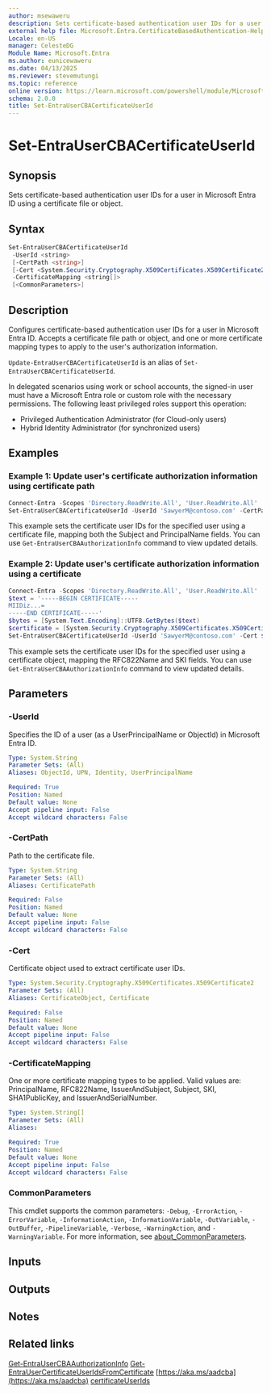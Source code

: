 ```yaml
---
author: msewaweru
description: Sets certificate-based authentication user IDs for a user in Microsoft Entra ID
external help file: Microsoft.Entra.CertificateBasedAuthentication-Help.xml
Locale: en-US
manager: CelesteDG
Module Name: Microsoft.Entra
ms.author: eunicewaweru
ms.date: 04/13/2025
ms.reviewer: stevemutungi
ms.topic: reference
online version: https://learn.microsoft.com/powershell/module/Microsoft.Entra/Set-EntraUserCBACertificateUserId
schema: 2.0.0
title: Set-EntraUserCBACertificateUserId
---
```


# Set-EntraUserCBACertificateUserId

## Synopsis

Sets certificate-based authentication user IDs for a user in Microsoft Entra ID using a certificate file or object.

## Syntax

```powershell
Set-EntraUserCBACertificateUserId
 -UserId <string>
 [-CertPath <string>]
 [-Cert <System.Security.Cryptography.X509Certificates.X509Certificate2>]
 -CertificateMapping <string[]>
 [<CommonParameters>]
```

## Description

Configures certificate-based authentication user IDs for a user in Microsoft Entra ID. Accepts a certificate file path or object, and one or more certificate mapping types to apply to the user's authorization information.

`Update-EntraUserCBACertificateUserId` is an alias of `Set-EntraUserCBACertificateUserId`.

In delegated scenarios using work or school accounts, the signed-in user must have a Microsoft Entra role or custom role with the necessary permissions. The following least privileged roles support this operation:

- Privileged Authentication Administrator (for Cloud-only users)
- Hybrid Identity Administrator (for synchronized users)

## Examples

### Example 1: Update user's certificate authorization information using certificate path

```powershell
Connect-Entra -Scopes 'Directory.ReadWrite.All', 'User.ReadWrite.All'
Set-EntraUserCBACertificateUserId -UserId 'SawyerM@contoso.com' -CertPath 'C:\path\to\certificate.cer' -CertificateMapping @('Subject', 'PrincipalName')
```

This example sets the certificate user IDs for the specified user using a certificate file, mapping both the Subject and PrincipalName fields. You can use `Get-EntraUserCBAAuthorizationInfo` command to view updated details.

### Example 2: Update user's certificate authorization information using a certificate

```powershell
Connect-Entra -Scopes 'Directory.ReadWrite.All', 'User.ReadWrite.All'
$text = '-----BEGIN CERTIFICATE-----
MIIDiz...=
-----END CERTIFICATE-----'
$bytes = [System.Text.Encoding]::UTF8.GetBytes($text)
$certificate = [System.Security.Cryptography.X509Certificates.X509Certificate2]::new($bytes)
Set-EntraUserCBACertificateUserId -UserId 'SawyerM@contoso.com' -Cert $certificate -CertificateMapping @('RFC822Name', 'SKI')
```

This example sets the certificate user IDs for the specified user using a certificate object, mapping the RFC822Name and SKI fields. You can use `Get-EntraUserCBAAuthorizationInfo` command to view updated details.

## Parameters

### -UserId

Specifies the ID of a user (as a UserPrincipalName or ObjectId) in Microsoft Entra ID.

```yaml
Type: System.String
Parameter Sets: (All)
Aliases: ObjectId, UPN, Identity, UserPrincipalName

Required: True
Position: Named
Default value: None
Accept pipeline input: False
Accept wildcard characters: False
```

### -CertPath

Path to the certificate file.

```yaml
Type: System.String
Parameter Sets: (All)
Aliases: CertificatePath

Required: False
Position: Named
Default value: None
Accept pipeline input: False
Accept wildcard characters: False
```

### -Cert

Certificate object used to extract certificate user IDs.

```yaml
Type: System.Security.Cryptography.X509Certificates.X509Certificate2
Parameter Sets: (All)
Aliases: CertificateObject, Certificate

Required: False
Position: Named
Default value: None
Accept pipeline input: False
Accept wildcard characters: False
```

### -CertificateMapping

One or more certificate mapping types to be applied. Valid values are: PrincipalName, RFC822Name, IssuerAndSubject, Subject, SKI, SHA1PublicKey, and IssuerAndSerialNumber.

```yaml
Type: System.String[]
Parameter Sets: (All)
Aliases:

Required: True
Position: Named
Default value: None
Accept pipeline input: False
Accept wildcard characters: False
```

### CommonParameters

This cmdlet supports the common parameters: `-Debug`, `-ErrorAction`, `-ErrorVariable`, `-InformationAction`, `-InformationVariable`, `-OutVariable`, `-OutBuffer`, `-PipelineVariable`, `-Verbose`, `-WarningAction`, and `-WarningVariable`. For more information, see [about_CommonParameters](https://go.microsoft.com/fwlink/?LinkID=113216).

## Inputs

## Outputs

## Notes

## Related links

[Get-EntraUserCBAAuthorizationInfo](Get-EntraUserCBAAuthorizationInfo.md)
[Get-EntraUserCertificateUserIdsFromCertificate](Get-EntraUserCertificateUserIdsFromCertificate.md)
[https://aka.ms/aadcba](https://aka.ms/aadcba)
[certificateUserIds](https://learn.microsoft.com/entra/identity/authentication/concept-certificate-based-authentication-certificateuserids)
